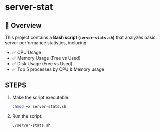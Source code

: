 # server-stat

## 📌 Overview
This project contains a **Bash script (`server-stats.sh`)** that analyzes basic server performance statistics, including:
- ✅ CPU Usage
- ✅ Memory Usage (Free vs Used)
- ✅ Disk Usage (Free vs Used)
- ✅ Top 5 processes by CPU & Memory usage

## STEPS
1. Make the script executable:
   ```bash
   chmod +x server-stats.sh

2. Run the script:
   ```bash
   ./server-stats.sh
